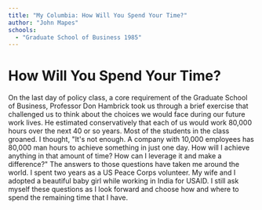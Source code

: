 ```yaml
---
title: "My Columbia: How Will You Spend Your Time?"
author: "John Mapes"
schools:
  - "Graduate School of Business 1985"
---
```


# How Will You Spend Your Time?

On the last day of policy class, a core requirement of the Graduate School of Business, Professor Don Hambrick took us through a brief exercise that challenged us to think about the choices we would face during our future work lives.  He estimated conservatively that each of us would work 80,000 hours over the next 40 or so years.  Most of the students in the class groaned.  I thought, "It's not enough.  A company with 10,000 employees has 80,000 man hours to achieve something in just one day.  How will I achieve anything in that amount of time?  How can I leverage it and make a difference?"  The answers to those questions have taken me around the world.  I spent two years as a US Peace Corps volunteer.  My wife and I adopted a beautiful baby girl while working in India for USAID.  I still ask myself these questions as I look forward and choose how and where to spend the remaining time that I have.
